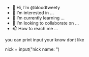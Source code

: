 - 👋 Hi, I’m @bloodtweety
- 👀 I’m interested in ...
- 🌱 I’m currently learning ...
- 💞️ I’m looking to collaborate on ...
- 📫 How to reach me ...

<!---
bloodtweety/bloodtweety is a ✨ special ✨ repository because its `README.md` (this file) appears on your GitHub profile.
You can click the Preview link to take a look at your changes.
---> you can print input your know dont like
nick = input("nick name: ")

